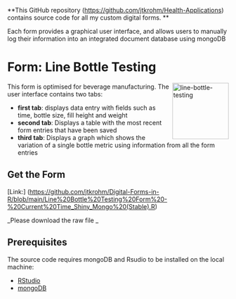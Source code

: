**This GitHub repository (<https://github.com/jtkrohm/Health-Applications>) contains source code for all my custom digital forms.
**


Each form provides a graphical user interface, and allows users to manually log their
information into an integrated document database using mongoDB



# Form: Line Bottle Testing

<img src="app/data/icon.svg" width="128" height="128" alt="line-bottle-testing" align="right" />

This form is optimised for beverage manufacturing.
The user interface contains two tabs:

 - **first tab**: displays data entry with fields such as time, bottle size, fill height and weight
 - **second tab**: Displays a table with the most recent form entries 
 that have been saved
 - **third tab**: Displays a graph which shows the variation of a single bottle metric using information from all the form entries


## Get the Form
[Link:] (https://github.com/jtkrohm/Digital-Forms-in-R/blob/main/Line%20Bottle%20Testing%20Form%20-%20Current%20Time_Shiny_Mongo%20(Stable).R)

_Please download the raw file _



## Prerequisites
The source code requires mongoDB and Rsudio to be installed on the local machine: 

 - [RStudio](https://posit.co/download/rstudio-desktop/) 
 - [mongoDB](https://www.mongodb.com/docs/manual/installation/?msockid=21c90a505ee9627631511e555f8563e4#install-mongodb)
